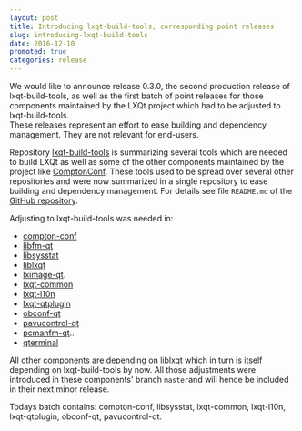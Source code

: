 ```yaml
---
layout: post
title: Introducing lxqt-build-tools, corresponding point releases
slug: introducing-lxqt-build-tools
date: 2016-12-10
promoted: true
categories: release
---
```


We would like to announce release 0.3.0, the second production release of lxqt-build-tools, as well as the first batch of point releases for those components maintained by the LXQt project which had to be adjusted to lxqt-build-tools.  
These releases represent an effort to ease building and dependency management. They are not relevant for end-users.  

Repository [lxqt-build-tools](https://github.com/lxqt/lxqt-build-tools) is summarizing several tools which are needed to build LXQt as well as some of the other components maintained by the project like [ComptonConf](https://github.com/lxqt/compton-conf). These tools used to be spread over several other repositories and were now summarized in a single repository to ease building and dependency management. For details see file `README.md` of the [GitHub repository](https://github.com/lxqt/lxqt-build-tools).  

Adjusting to lxqt-build-tools was needed in:
* [compton-conf](https://github.com/lxqt/compton-conf)
* [libfm-qt](https://github.com/lxqt/libfm-qt)
* [libsysstat](https://github.com/lxqt/libsysstat)
* [liblxqt](https://github.com/lxqt/liblxqt)
* [lximage-qt](https://github.com/lxqt/lximage-qt).
* [lxqt-common](https://github.com/lxqt/lxqt-common)
* [lxqt-l10n](https://github.com/lxqt/lxqt-l10n)
* [lxqt-qtplugin](https://github.com/lxqt/lxqt-qtplugin)
* [obconf-qt](https://github.com/lxqt/obconf-qt)
* [pavucontrol-qt](https://github.com/lxqt/pavucontrol-qt)
* [pcmanfm-qt](https://github.com/lxqt/pcmanfm-qt)..
* [qterminal](https://github.com/lxqt/qterminal)

All other components are depending on liblxqt which in turn is itself depending on lxqt-build-tools by now. All those adjustments were introduced in these components' branch `master`and will hence be included in their next minor release.

Todays batch contains: compton-conf, libsysstat, lxqt-common, lxqt-l10n, lxqt-qtplugin, obconf-qt, pavucontrol-qt.
